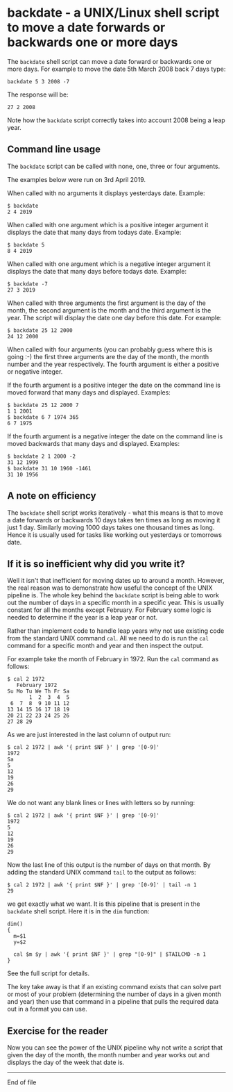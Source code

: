 # backdate - a UNIX/Linux shell script to move a date forwards or backwards one or more days

The `backdate` shell script can move a date forward or backwards one
or more days. For example to move the date 5th March 2008 back 7 days type:

```
backdate 5 3 2008 -7
```

The response will be:

```
27 2 2008
```

Note how the `backdate` script correctly takes into account 2008 being a
leap year.

## Command line usage

The `backdate` script can be called with none, one, three or four arguments.

The examples below were run on 3rd April 2019.

When called with no arguments it displays yesterdays date.  Example:

```
$ backdate
2 4 2019
```

When called with one argument which is a positive integer argument it
displays the date that many days from todays date.  Example:

```
$ backdate 5
8 4 2019
```

When called with one argument which is a negative integer argument it
displays the date that many days before todays date.  Example:

```
$ backdate -7
27 3 2019
```

When called with three arguments the first argument is the day of
the month, the second argument is the month and the third argument is
the year.  The script will display the date one day before this date.
For example:

```
$ backdate 25 12 2000
24 12 2000
```

When called with four arguments (you can probably guess where this
is going :-) the first three arguments are the day of the month, the
month number and the year respectively.  The fourth argument is either
a positive or negative integer.

If the fourth argument is a positive integer the date on the command
line is moved forward that many days and displayed.  Examples:

```
$ backdate 25 12 2000 7
1 1 2001
$ backdate 6 7 1974 365
6 7 1975
```

If the fourth argument is a negative integer the date on the command
line is moved backwards that many days and displayed.  Examples:

```
$ backdate 2 1 2000 -2
31 12 1999
$ backdate 31 10 1960 -1461
31 10 1956
```

## A note on efficiency

The `backdate` shell script works iteratively - what this means is that to
move a date forwards or backwards 10 days takes ten times as long as moving
it just 1 day.  Similarly moving 1000 days takes one thousand times as long.
Hence it is usually used for tasks like working out yesterdays or
tomorrows date.  

## If it is so inefficient why did you write it?

Well it isn't that inefficient for moving dates up to around a month.
However, the real reason was to demonstrate how useful the concept of
the UNIX pipeline is.  The whole key behind the `backdate` script is being able
to work out the number of days in a specific month in a specific year.
This is usually constant for all the months except February.  For February
some logic is needed to determine if the year is a leap year or not.

Rather than implement code to handle leap years why not use existing
code from the standard UNIX command `cal`.  All we need to do is run the
`cal` command for a specific month and year and then inspect the output.

For example take the month of February in 1972.  Run the `cal` command as
follows:

```
$ cal 2 1972
   February 1972
Su Mo Tu We Th Fr Sa
       1  2  3  4  5
 6  7  8  9 10 11 12
13 14 15 16 17 18 19
20 21 22 23 24 25 26
27 28 29

```

As we are just interested in the last column of output run:

```
$ cal 2 1972 | awk '{ print $NF }' | grep '[0-9]'
1972
Sa
5
12
19
26
29

```

We do not want any blank lines or lines with letters so by running:

```
$ cal 2 1972 | awk '{ print $NF }' | grep '[0-9]'
1972
5
12
19
26
29
```

Now the last line of this output is the number of days on that month.  By
adding the standard UNIX command `tail` to the output as follows:

```
$ cal 2 1972 | awk '{ print $NF }' | grep '[0-9]' | tail -n 1
29
```

we get exactly what we want.  It is this pipeline that is present in the
`backdate` shell script.  Here it is in the `dim` function:

```
dim()
{
  m=$1
  y=$2

  cal $m $y | awk '{ print $NF }' | grep "[0-9]" | $TAILCMD -n 1
}
```

See the full script for details.

The key take away is that if an existing command exists that can solve
part or most of your problem (determining the number of days in a given
month and year) then use that command in a pipeline that pulls the
required data out in a format you can use.

## Exercise for the reader

Now you can see the power of the UNIX pipeline why not write a script
that given the day of the month, the month number and year works out
and displays the day of the week that date is.

---------------------------------------------------

End of file
